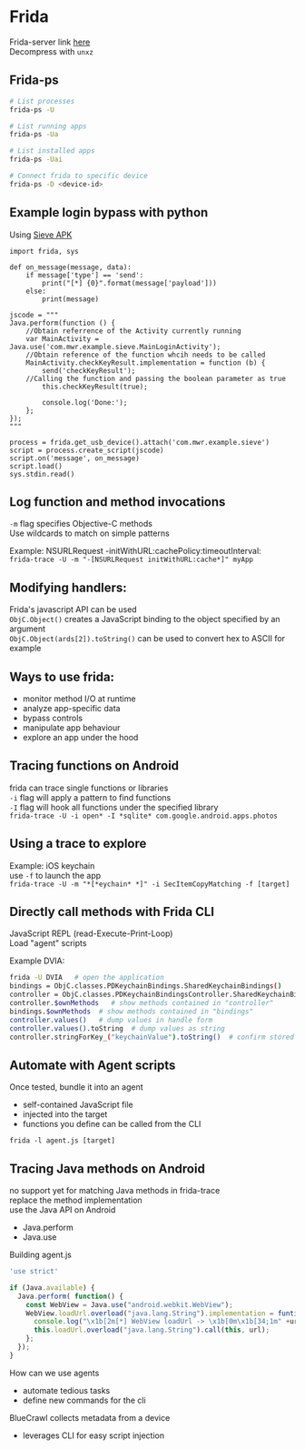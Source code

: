 # Frida

Frida-server link [here](https://github.com/frida/frida/releases)  
Decompress with `unxz`  

## Frida-ps

```bash
# List processes
frida-ps -U

# List running apps
frida-ps -Ua

# List installed apps
frida-ps -Uai

# Connect frida to specific device
frida-ps -D <device-id>
```

## Example login bypass with python

Using [Sieve APK](https://github.com/as0ler/Android-Examples/blob/master/sieve.apk)  

```python3
import frida, sys

def on_message(message, data):
    if message['type'] == 'send':
        print("[*] {0}".format(message['payload']))
    else:
        print(message)

jscode = """
Java.perform(function () {
    //Obtain referrence of the Activity currently running
    var MainActivity = Java.use('com.mwr.example.sieve.MainLoginActivity');
	//Obtain reference of the function whcih needs to be called
    MainActivity.checkKeyResult.implementation = function (b) {
        send('checkKeyResult');
	//Calling the function and passing the boolean parameter as true
        this.checkKeyResult(true);
		
        console.log('Done:');
    };
});
"""

process = frida.get_usb_device().attach('com.mwr.example.sieve')
script = process.create_script(jscode)
script.on('message', on_message)
script.load()
sys.stdin.read()
```

## Log function and method invocations  

`-m` flag specifies Objective-C methods  
Use wildcards to match on simple patterns  

Example: NSURLRequest -initWithURL:cachePolicy:timeoutInterval:  
`frida-trace -U -m "-[NSURLRequest initWithURL:cache*]" myApp`  

## Modifying handlers:  

Frida's javascript API can be used  
`ObjC.Object()` creates a JavaScript binding to the object specified by an argument  
`ObjC.Object(ards[2]).toString()` can be used to convert hex to ASCII for example  

## Ways to use frida:  

- monitor method I/O at runtime
- analyze app-specific data
- bypass controls
- manipulate app behaviour
- explore an app under the hood

## Tracing functions on Android  

frida can trace single functions or libraries  
`-i` flag will apply a pattern to find functions  
`-I` flag will hook all functions under the specified library  
`frida-trace -U -i open* -I *sqlite* com.google.android.apps.photos`  

## Using a trace to explore  

Example: iOS keychain  
use `-f` to launch the app  
`frida-trace -U -m "*[*eychain* *]" -i SecItemCopyMatching -f [target]`  

## Directly call methods with Frida CLI  

JavaScript REPL (read-Execute-Print-Loop)  
Load "agent" scripts  

Example DVIA:  

```bash
frida -U DVIA   # open the application
bindings = ObjC.classes.PDKeychainBindings.SharedKeychainBindings()
controller = ObjC.classes.PDKeychainBindingsController.SharedKeychainBindingsController()
controller.$ownMethods   # show methods contained in "controller"
bindings.$ownMethods  # show methods contained in "bindings"
controller.values()   # dump values in handle form
controller.values().toString  # dump values as string
controller.stringForKey_("keychainValue").toString()  # confirm stored secret
```

## Automate with Agent scripts  

Once tested, bundle it into an agent  
- self-contained JavaScript file
- injected into the target
- functions you define can be called from the CLI

`frida -l agent.js [target]`  

## Tracing Java methods on Android  

no support yet for matching Java methods in frida-trace  
replace the method implementation  
use the Java API on Android
- Java.perform
- Java.use

Building agent.js  
```javascript
'use strict'

if (Java.available) {
  Java.perform( function() {
    const WebView = Java.use("android.webkit.WebView");
    WebView.loadUrl.overload("java.lang.String").implementation = funtion(url) {
      console.log("\x1b[2m[*] WebView loadUrl -> \x1b[0m\x1b[34;1m" +url + "\1b[0m");
      this.loadUrl.overload("java.lang.String").call(this, url);
    };
  });
}
```

How can we use agents  
- automate tedious tasks
- define new commands for the cli

BlueCrawl collects metadata from a device
- leverages CLI for easy script injection

